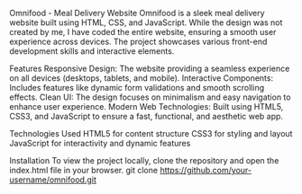 Omnifood - Meal Delivery Website
Omnifood is a sleek meal delivery website built using HTML, CSS, and JavaScript. While the design was not created by me, I have coded the entire website, ensuring a smooth user experience across devices. The project showcases various front-end development skills and interactive elements.

Features
Responsive Design: The website providing a seamless experience on all devices (desktops, tablets, and mobile).
Interactive Components: Includes features like dynamic form validations and smooth scrolling effects.
Clean UI: The design focuses on minimalism and easy navigation to enhance user experience.
Modern Web Technologies: Built using HTML5, CSS3, and JavaScript to ensure a fast, functional, and aesthetic web app.

Technologies Used
HTML5 for content structure
CSS3 for styling and layout
JavaScript for interactivity and dynamic features

Installation
To view the project locally, clone the repository and open the index.html file in your browser.
git clone https://github.com/your-username/omnifood.git
